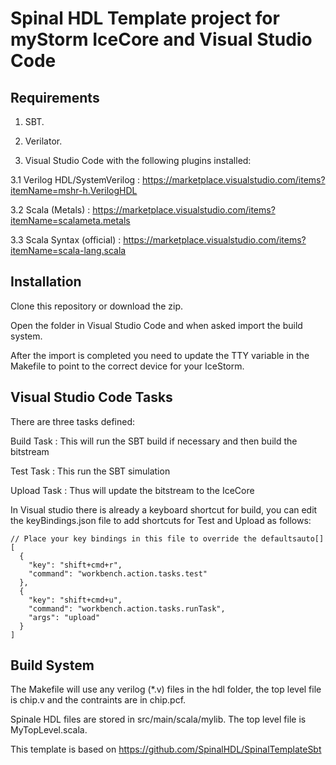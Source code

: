 Spinal HDL Template project for myStorm IceCore and Visual Studio Code
============

Requirements
----------

1. SBT.

2. Verilator.

3. Visual Studio Code with the following plugins installed:

3.1 Verilog HDL/SystemVerilog : https://marketplace.visualstudio.com/items?itemName=mshr-h.VerilogHDL
 
3.2 Scala (Metals) : https://marketplace.visualstudio.com/items?itemName=scalameta.metals

3.3 Scala Syntax (official) : https://marketplace.visualstudio.com/items?itemName=scala-lang.scala



Installation
-------------
Clone this repository or download the zip.

Open the folder in Visual Studio Code and when asked import the build system.

After the import is completed you need to update the TTY variable in the Makefile to point to the correct device for your IceStorm.


Visual Studio Code Tasks
-------------------------
There are three tasks defined:

Build Task  : This will run the SBT build if necessary and then build the bitstream

Test Task   : This run the SBT simulation

Upload Task : Thus will update the bitstream to the IceCore


In Visual studio there is already a keyboard shortcut for build, you can edit the keyBindings.json file to add shortcuts for Test and Upload as follows:

```
// Place your key bindings in this file to override the defaultsauto[]
[
  {
    "key": "shift+cmd+r",
    "command": "workbench.action.tasks.test"
  },
  {
    "key": "shift+cmd+u",
    "command": "workbench.action.tasks.runTask",
    "args": "upload"
  }
]
```


Build System
-------------
The Makefile will use any verilog (*.v) files in the hdl folder, the top level file is chip.v and the contraints are in chip.pcf.

Spinale HDL files are stored in src/main/scala/mylib. The top level file is MyTopLevel.scala.





This template is based on https://github.com/SpinalHDL/SpinalTemplateSbt

